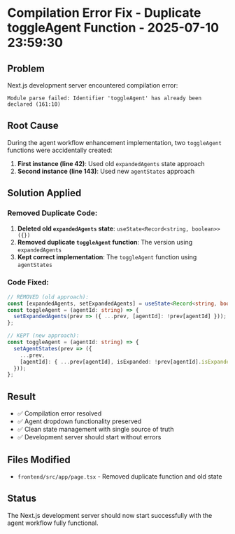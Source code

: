 # Compilation Error Fix - Duplicate toggleAgent Function - 2025-07-10 23:59:30

## Problem
Next.js development server encountered compilation error:
```
Module parse failed: Identifier 'toggleAgent' has already been declared (161:10)
```

## Root Cause
During the agent workflow enhancement implementation, two `toggleAgent` functions were accidentally created:
1. **First instance (line 42)**: Used old `expandedAgents` state approach
2. **Second instance (line 143)**: Used new `agentStates` approach

## Solution Applied

### Removed Duplicate Code:
1. **Deleted old `expandedAgents` state**: `useState<Record<string, boolean>>({})`
2. **Removed duplicate `toggleAgent` function**: The version using `expandedAgents`
3. **Kept correct implementation**: The `toggleAgent` function using `agentStates`

### Code Fixed:
```typescript
// REMOVED (old approach):
const [expandedAgents, setExpandedAgents] = useState<Record<string, boolean>>({});
const toggleAgent = (agentId: string) => {
  setExpandedAgents(prev => ({ ...prev, [agentId]: !prev[agentId] }));
};

// KEPT (new approach):
const toggleAgent = (agentId: string) => {
  setAgentStates(prev => ({
    ...prev,
    [agentId]: { ...prev[agentId], isExpanded: !prev[agentId].isExpanded }
  }));
};
```

## Result
- ✅ Compilation error resolved
- ✅ Agent dropdown functionality preserved
- ✅ Clean state management with single source of truth
- ✅ Development server should start without errors

## Files Modified
- `frontend/src/app/page.tsx` - Removed duplicate function and old state

## Status
The Next.js development server should now start successfully with the agent workflow fully functional.
